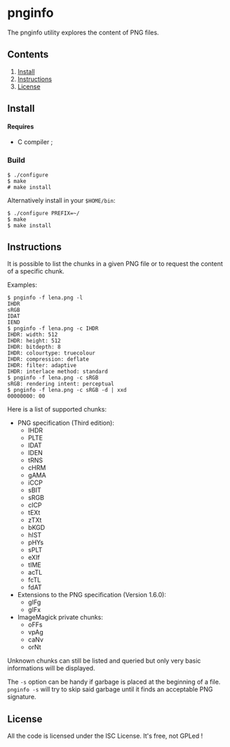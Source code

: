 # pnginfo

The pnginfo utility explores the content of PNG files.

## Contents

1. [Install](#install)
2. [Instructions](#instruction)
3. [License](#license)

## Install

#### Requires

* C compiler ;

### Build

    $ ./configure
    $ make
    # make install

Alternatively install in your `$HOME/bin`:

    $ ./configure PREFIX=~/
    $ make
    $ make install

## Instructions

It is possible to list the chunks in a given PNG file or to request the content of a specific chunk.

Examples:

```
$ pnginfo -f lena.png -l
IHDR
sRGB
IDAT
IEND
$ pnginfo -f lena.png -c IHDR
IHDR: width: 512
IHDR: height: 512
IHDR: bitdepth: 8
IHDR: colourtype: truecolour
IHDR: compression: deflate
IHDR: filter: adaptive
IHDR: interlace method: standard
$ pnginfo -f lena.png -c sRGB
sRGB: rendering intent: perceptual
$ pnginfo -f lena.png -c sRGB -d | xxd
00000000: 00
```

Here is a list of supported chunks:

* PNG specification (Third edition):
  * IHDR
  * PLTE
  * IDAT
  * IDEN
  * tRNS
  * cHRM
  * gAMA
  * iCCP
  * sBIT
  * sRGB
  * cICP
  * tEXt
  * zTXt
  * bKGD
  * hIST
  * pHYs
  * sPLT
  * eXIf
  * tIME
  * acTL
  * fcTL
  * fdAT
* Extensions to the PNG specification (Version 1.6.0):
  * gIFg
  * gIFx
* ImageMagick private chunks:
  * oFFs
  * vpAg
  * caNv
  * orNt

Unknown chunks can still be listed and queried but only very basic informations will be displayed.

The `-s` option can be handy if garbage is placed at the beginning of a file. `pnginfo -s` will try to skip said garbage until it finds an acceptable PNG signature.

## License

All the code is licensed under the ISC License.
It's free, not GPLed !
